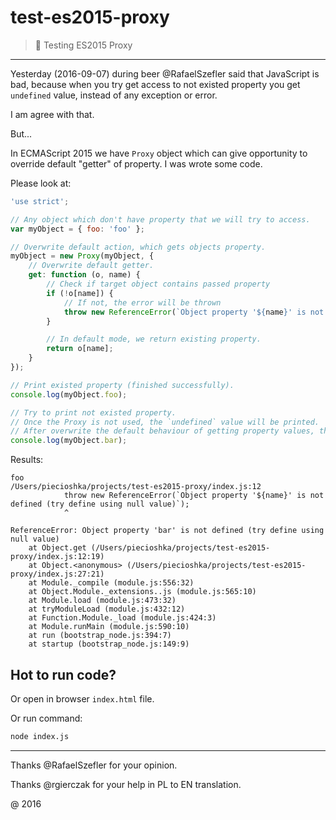 # test-es2015-proxy

> :ledger: Testing ES2015 Proxy

---

Yesterday (2016-09-07) during beer @RafaelSzefler said that JavaScript is bad,
because when you try get access to not existed property you get `undefined` value,
instead of any exception or error.

I am agree with that.

But...

In ECMAScript 2015 we have `Proxy` object which can give opportunity to override default "getter" of property.
I was wrote some code.

Please look at:

```javascript
'use strict';

// Any object which don't have property that we will try to access.
var myObject = { foo: 'foo' };

// Overwrite default action, which gets objects property.
myObject = new Proxy(myObject, {
    // Overwrite default getter.
    get: function (o, name) {
        // Check if target object contains passed property
        if (!o[name]) {
            // If not, the error will be thrown
            throw new ReferenceError(`Object property '${name}' is not defined (try define using null value)`);
        }

        // In default mode, we return existing property.
        return o[name];
    }
});

// Print existed property (finished successfully).
console.log(myObject.foo);

// Try to print not existed property.
// Once the Proxy is not used, the `undefined` value will be printed.
// After overwrite the default behaviour of getting property values, the ReferenceError will be thrown.
console.log(myObject.bar);
```

Results:

```
foo
/Users/piecioshka/projects/test-es2015-proxy/index.js:12
            throw new ReferenceError(`Object property '${name}' is not defined (try define using null value)`);
            ^

ReferenceError: Object property 'bar' is not defined (try define using null value)
    at Object.get (/Users/piecioshka/projects/test-es2015-proxy/index.js:12:19)
    at Object.<anonymous> (/Users/piecioshka/projects/test-es2015-proxy/index.js:27:21)
    at Module._compile (module.js:556:32)
    at Object.Module._extensions..js (module.js:565:10)
    at Module.load (module.js:473:32)
    at tryModuleLoad (module.js:432:12)
    at Function.Module._load (module.js:424:3)
    at Module.runMain (module.js:590:10)
    at run (bootstrap_node.js:394:7)
    at startup (bootstrap_node.js:149:9)
```

## Hot to run code?

Or open in browser `index.html` file.
 
Or run command:

```bash
node index.js
```

----

Thanks @RafaelSzefler for your opinion.

Thanks @rgierczak for your help in PL to EN translation.

@ 2016
